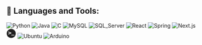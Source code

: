 <!--
### Hi there 👋
- 🔭 I’m currently studying on Estácio do Recife

**devfilipesouza/devfilipesouza** is a ✨ _special_ ✨ repository because its `README.md` (this file) appears on your GitHub profile.

Here are some ideas to get you started:

- 🔭 I’m currently working on ...
- 🌱 I’m currently learning ...
- 👯 I’m looking to collaborate on ...
- 🤔 I’m looking for help with ...
- 💬 Ask me about ...
- 📫 How to reach me: ...
- 😄 Pronouns: ...
- ⚡ Fun fact: ...
-->

## 🚀 Languages and Tools:</summary>
<img width="25" height="25" src="https://www.vectorlogo.zone/logos/python/python-icon.svg" title="Python" alt="Python"/></code>
<img height="25" src="https://www.vectorlogo.zone/logos/java/java-icon.svg" title="Java" alt="Java" /></code>
<img width="25" height="25" src="https://github.com/simple-icons/simple-icons/blob/develop/icons/c.svg" title="C" alt="C"/></code>
<img width="25" height="25" src="https://www.vectorlogo.zone/logos/mysql/mysql-icon.svg" title="MySQL" alt="MySQL"/></code>
<img width="25" height="25" src="https://www.geekandjob.com/uploads/wiki/43b8c92d2a8fcd2a95ae6bf30c18494dae92467a.png" title="SQL_Server" alt="SQL_Server"/></code>
<img height="25" src="https://www.vectorlogo.zone/logos/reactjs/reactjs-icon.svg" title="React" alt="React" /></code>
<img width="25" height="25" src="https://www.vectorlogo.zone/logos/springio/springio-icon.svg" title="Spring" alt="Spring" /></code>
<img width="25" height="25" src="https://www.vectorlogo.zone/logos/nextjs/nextjs-icon.svg" title="Next.js" alt="Next.js" /></code>
<img height="25" src="https://raw.githubusercontent.com/github/explore/80688e429a7d4ef2fca1e82350fe8e3517d3494d/topics/terminal/terminal.png" title="Terminal" alt="Terminal">
<img width="25" height="25" src="https://www.vectorlogo.zone/logos/ubuntu/ubuntu-icon.svg" title="Ubuntu" alt="Ubuntu"/></code>
<img width="25" height="25" src="https://www.vectorlogo.zone/logos/arduino/arduino-icon.svg" title="Arduino" alt="Arduino"/></code>

